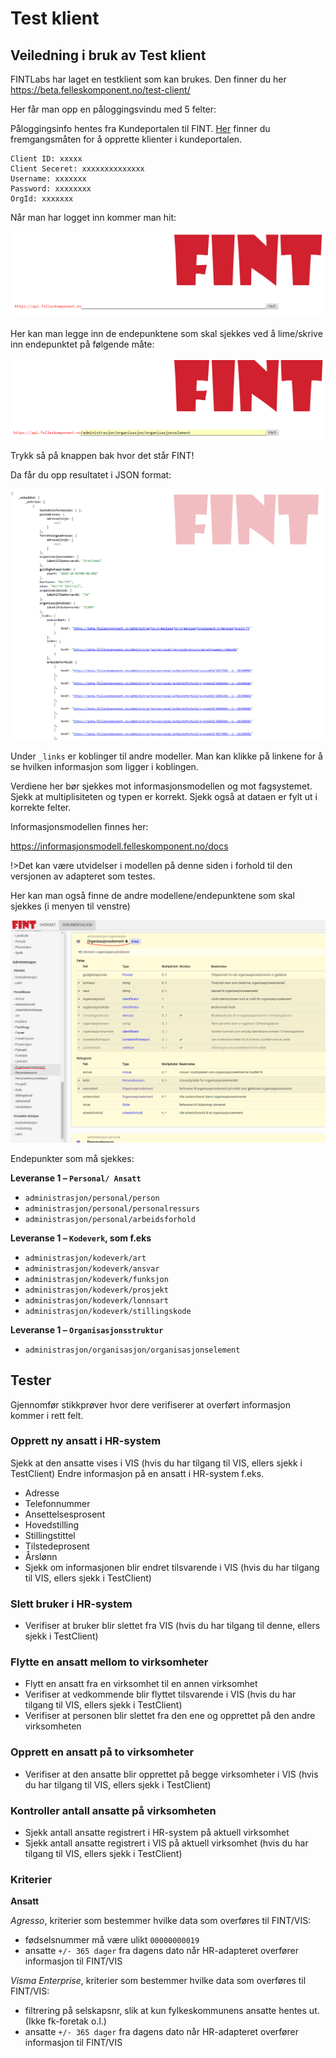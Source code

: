 # Test klient

## Veiledning i bruk av Test klient
FINTLabs har laget en testklient som kan brukes. Den finner du her https://beta.felleskomponent.no/test-client/

Her får man opp en påloggingsvindu med 5 felter:

Påloggingsinfo hentes fra Kundeportalen til FINT. [Her](kundeportal) finner du fremgangsmåten for å opprette klienter i kundeportalen.

```
Client ID: xxxxx
Client Seceret: xxxxxxxxxxxxxx
Username: xxxxxxx
Password: xxxxxxxx
OrgId: xxxxxxx
```

Når man har logget inn kommer man hit:

![ill1](_media/testclient-1.png)

Her kan man legge inn de endepunktene som skal sjekkes ved å lime/skrive inn endepunktet på følgende måte:

![ill2](_media/testclient-2.png)

Trykk så på knappen bak hvor det står FINT!

Da får du opp resultatet i JSON format:

![ill3](_media/testclient-3.png)

Under `_links` er koblinger til andre modeller. Man kan klikke på linkene for å se hvilken informasjon som ligger i koblingen.

Verdiene her bør sjekkes mot informasjonsmodellen og mot fagsystemet. Sjekk at multiplisiteten og typen er korrekt. Sjekk også at dataen er fylt ut i korrekte felter.

Informasjonsmodellen finnes her:

https://informasjonsmodell.felleskomponent.no/docs

!>Det kan være utvidelser i modellen på denne siden i forhold til den versjonen av adapteret som testes.

Her kan man også finne de andre modellene/endepunktene som skal sjekkes (i menyen til venstre)

![ill4](_media/testclient-4.png)


Endepunkter som må sjekkes:

**Leveranse 1 – `Personal/ Ansatt`**

* `administrasjon/personal/person`
* `administrasjon/personal/personalressurs`
* `administrasjon/personal/arbeidsforhold`

**Leveranse 1 – `Kodeverk`, som f.eks**

* `administrasjon/kodeverk/art`
* `administrasjon/kodeverk/ansvar`
* `administrasjon/kodeverk/funksjon`
* `administrasjon/kodeverk/prosjekt`
* `administrasjon/kodeverk/lonnsart`
* `administrasjon/kodeverk/stillingskode`

**Leveranse 1 – `Organisasjonsstruktur`**
* `administrasjon/organisasjon/organisasjonselement`

 

## Tester
Gjennomfør stikkprøver hvor dere verifiserer at overført informasjon kommer i rett felt.

### Opprett ny ansatt i HR-system
Sjekk at den ansatte vises i VIS (hvis du har tilgang til VIS, ellers sjekk i TestClient)
Endre informasjon på en ansatt i HR-system f.eks.

* Adresse
* Telefonnummer
* Ansettelsesprosent
* Hovedstilling
* Stillingstittel
* Tilstedeprosent
* Årslønn
* Sjekk om informasjonen blir endret tilsvarende i VIS (hvis du har tilgang til VIS, ellers sjekk i TestClient)

### Slett bruker i HR-system

* Verifiser at bruker blir slettet fra VIS (hvis du har tilgang til denne, ellers sjekk i TestClient)

### Flytte en ansatt mellom to virksomheter
* Flytt en ansatt fra en virksomhet til en annen virksomhet
* Verifiser at vedkommende blir flyttet tilsvarende i VIS (hvis du har tilgang til VIS, ellers sjekk i TestClient)
* Verifiser at personen blir slettet fra den ene og opprettet på den andre virksomheten
 

### Opprett en ansatt på to virksomheter

* Verifiser at den ansatte blir opprettet på begge virksomheter i VIS (hvis du har tilgang til VIS, ellers sjekk i TestClient)
 

### Kontroller antall ansatte på virksomheten

* Sjekk antall ansatte registrert i HR-system på aktuell virksomhet
* Sjekk antall ansatte registrert i VIS på aktuell virksomhet (hvis du har tilgang til VIS, ellers sjekk i TestClient)
 

### Kriterier
**Ansatt**

*Agresso*, kriterier som bestemmer hvilke data som overføres til FINT/VIS:

* fødselsnummer må være ulikt `00000000019`
* ansatte `+/- 365 dager` fra dagens dato når HR-adapteret overfører informasjon til FINT/VIS

*Visma Enterprise*, kriterier som bestemmer hvilke data som overføres til FINT/VIS:
* filtrering på selskapsnr, slik at kun fylkeskommunens ansatte hentes ut. (Ikke fk-foretak o.l.)
* ansatte `+/- 365 dager` fra dagens dato når HR-adapteret overfører informasjon til FINT/VIS